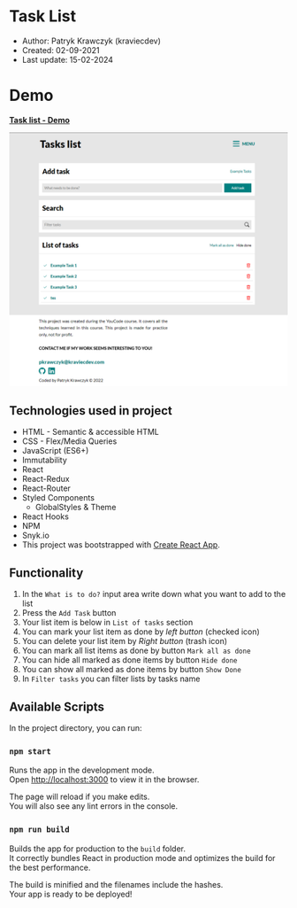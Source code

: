 # Task List

- Author: Patryk Krawczyk (kraviecdev)
- Created: 02-09-2021
- Last update: 15-02-2024

# Demo

[**Task list - Demo**](https://kraviecdev.github.io/react-task-list/)

![Task List overview](react-task-list.PNG)

## Technologies used in project

- HTML - Semantic & accessible HTML
- CSS - Flex/Media Queries
- JavaScript (ES6+)
- Immutability
- React
- React-Redux
- React-Router
- Styled Components
    - GlobalStyles & Theme
- React Hooks
- NPM
- Snyk.io
- This project was bootstrapped with [Create React App](https://github.com/facebook/create-react-app).

## Functionality

1. In the `What is to do?` input area write down what you want to add to the list
2. Press the `Add Task` button
3. Your list item is below in `List of tasks` section
4. You can mark your list item as done by *left button* (checked icon)
5. You can delete your list item by *Right button* (trash icon)
6. You can mark all list items as done by button `Mark all as done`
7. You can hide all marked as done items by button `Hide done`
8. You can show all marked as done items by button `Show Done`
9. In `Filter tasks` you can filter lists by tasks name

## Available Scripts

In the project directory, you can run:

### `npm start`

Runs the app in the development mode.\
Open [http://localhost:3000](http://localhost:3000) to view it in the browser.

The page will reload if you make edits.\
You will also see any lint errors in the console.

### `npm run build`

Builds the app for production to the `build` folder.\
It correctly bundles React in production mode and optimizes the build for the best performance.

The build is minified and the filenames include the hashes.\
Your app is ready to be deployed!
